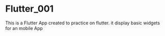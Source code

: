 # Flutter_001
This is a Flutter App  created to practice on flutter. it display basic widgets for an mobile App
